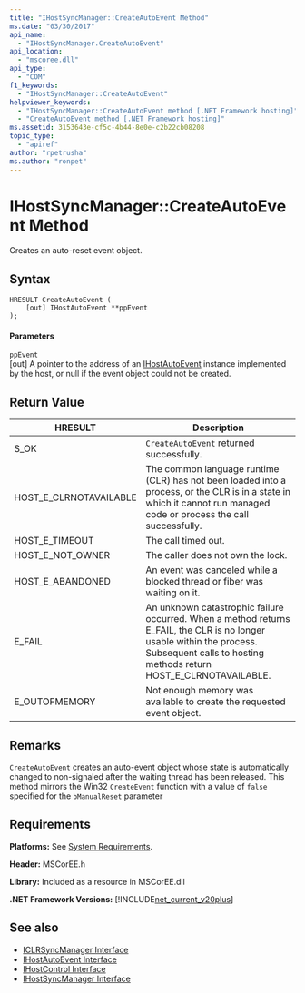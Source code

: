 ```yaml
---
title: "IHostSyncManager::CreateAutoEvent Method"
ms.date: "03/30/2017"
api_name: 
  - "IHostSyncManager.CreateAutoEvent"
api_location: 
  - "mscoree.dll"
api_type: 
  - "COM"
f1_keywords: 
  - "IHostSyncManager::CreateAutoEvent"
helpviewer_keywords: 
  - "IHostSyncManager::CreateAutoEvent method [.NET Framework hosting]"
  - "CreateAutoEvent method [.NET Framework hosting]"
ms.assetid: 3153643e-cf5c-4b44-8e0e-c2b22cb08208
topic_type: 
  - "apiref"
author: "rpetrusha"
ms.author: "ronpet"
---
```

# IHostSyncManager::CreateAutoEvent Method
Creates an auto-reset event object.  
  
## Syntax  
  
```  
HRESULT CreateAutoEvent (  
    [out] IHostAutoEvent **ppEvent  
);  
```  
  
#### Parameters  
 `ppEvent`  
 [out] A pointer to the address of an [IHostAutoEvent](../../../../docs/framework/unmanaged-api/hosting/ihostautoevent-interface.md) instance implemented by the host, or null if the event object could not be created.  
  
## Return Value  
  
|HRESULT|Description|  
|-------------|-----------------|  
|S_OK|`CreateAutoEvent` returned successfully.|  
|HOST_E_CLRNOTAVAILABLE|The common language runtime (CLR) has not been loaded into a process, or the CLR is in a state in which it cannot run managed code or process the call successfully.|  
|HOST_E_TIMEOUT|The call timed out.|  
|HOST_E_NOT_OWNER|The caller does not own the lock.|  
|HOST_E_ABANDONED|An event was canceled while a blocked thread or fiber was waiting on it.|  
|E_FAIL|An unknown catastrophic failure occurred. When a method returns E_FAIL, the CLR is no longer usable within the process. Subsequent calls to hosting methods return HOST_E_CLRNOTAVAILABLE.|  
|E_OUTOFMEMORY|Not enough memory was available to create the requested event object.|  
  
## Remarks  
 `CreateAutoEvent` creates an auto-event object whose state is automatically changed to non-signaled after the waiting thread has been released. This method mirrors the Win32 `CreateEvent` function with a value of `false` specified for the `bManualReset` parameter  
  
## Requirements  
 **Platforms:** See [System Requirements](../../../../docs/framework/get-started/system-requirements.md).  
  
 **Header:** MSCorEE.h  
  
 **Library:** Included as a resource in MSCorEE.dll  
  
 **.NET Framework Versions:** [!INCLUDE[net_current_v20plus](../../../../includes/net-current-v20plus-md.md)]  
  
## See also
- [ICLRSyncManager Interface](../../../../docs/framework/unmanaged-api/hosting/iclrsyncmanager-interface.md)
- [IHostAutoEvent Interface](../../../../docs/framework/unmanaged-api/hosting/ihostautoevent-interface.md)
- [IHostControl Interface](../../../../docs/framework/unmanaged-api/hosting/ihostcontrol-interface.md)
- [IHostSyncManager Interface](../../../../docs/framework/unmanaged-api/hosting/ihostsyncmanager-interface.md)
